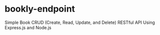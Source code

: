 # bookly-endpoint
Simple Book CRUD (Create, Read, Update, and Delete) RESTful API Using Express.js and Node.js






